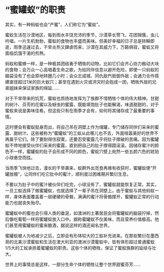 # “蜜罐蚁”的职责

其实，有一种蚂蚁也会“产蜜”，人们称它为“蜜蚁”。 

蜜蚁生活在沙漠地区，每到雨水丰饶充沛的季节，沙漠草长莺飞，花团锦簇，虫儿吟唱，一片生机勃勃，蜜蚁的食物也丰盛而美味。但美好幸福的日子总是转瞬即逝，雨季迅速过去，干旱炎热又肆虐而来，沙漠在其威力下，万籁俱寂，蜜蚁又将面临饥饿干渴的煎熬。 

蚂蚁和蜜蜂一样，是一种极其团结勇于牺牲的动物，比如它们会齐心协力搬动大块的食物；会万众一心高唱着生命之歌，为给同伴信息以避开危险，即使一只蚂蚁的脑袋没有了也会原地转圈几小时；会众志成城、同仇敌忾抵御外敌；会通力合作搭建直径超过1米的巨大蚁穴；甚至在遇到火灾或洪灾时会抱成一团，牺牲外层的兄弟姐妹来保证家族的绵延…… 

对于干旱带来的饥荒，蜜蚁也昂扬地发挥为了族群不惜牺牲个体的伟大精神。甘甜的树汁、芬芳的花蜜以及蚜虫的蜜露，既能填饱肚子也能解渴，味道甜甜的，对于蜜蚁来说是美味佳肴。但这些只有在雨季才会有，如何将其储存成了最重要的事情。 

这时便会有蜜蚁挺身而出，将自己吊在洞壁上作为储罐，专门储存同伴们采来的蜜露、甜树汁。这些被称为“蜜罐蚁”的工蚁从此哪儿也不去，外面喧嚣美好的世界不再属于它们。除了要耐得住寂寞，还要忍受蜜露几乎将肚子撑破的苦痛。因为蜜罐蚁不停地接受伙伴们采来的蜜露，直到把自己的肚子撑得圆滚滚。因储存蜜汁的颜色不一样，蜜罐蚁的肚子会形成不同的颜色，蜜蚁穴壁上宛然一些五颜六色的琥珀小球悬空而挂。 

当雨季飞快地过去，漫长的干旱袭来，蚁群外出觅食再难有收获时，蜜罐蚁便“开罐放粮”，让同伴们吃它肚中的蜜汁，顺利度过困难期并繁衍生息。 

不要以为肚子中的蜜汁被伙伴们吃完，小球没有了，蜜罐蚁就能恢复正常。其实，一旦工蚁选择了做蜜罐蚁，也就选择了一辈子吊在洞壁上。由于蜜蚁与其他蚂蚁一样，身体表面覆盖着一层硬硬的骨骼，满满的蜜汁将骨骼撑开，蜜罐蚁正常的行动能力也就丧失殆尽。 

蜜罐蚁中的蜜也会引得人类的垂涎，如澳洲的土著居民会将蜜罐蚁的脑袋拧掉，然后像吃葡萄一样将蜜罐蚁放入口中。据称蜜罐蚁不仅美味，而且营养价值极高。他们甚至用蜜罐蚁的蜜来酿酒，据说这样的酒还闻名世界。 

蜜罐蚁被人为地减少之后，立即会有形体较大的工蚁补充进来。在那些繁衍在墨西哥的北美沙漠蜜蚁和生活在澳大利亚的澳洲沙漠蜜蚁中，皆有体形超过普通蜜蚁1/5大的工蚁承担着蜜罐蚁的职责。这些个体的牺牲，保证了蜜蚁族群的延续与壮大。 

世界上的事情总是这样，一部分生命个体的牺牲让整个世界甜蜜芬芳……